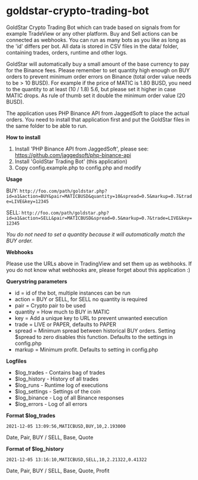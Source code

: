 # goldstar-crypto-trading-bot
GoldStar Crypto Trading Bot which can trade based on signals from for example TradeView or any other platform. Buy and Sell actions can be connected as webhooks. You can run as many bots as you like as long as the 'id' differs per bot. All data is stored in CSV files in the data/ folder, containing trades, orders, runtime and other logs. 

GoldStar will automatically buy a small amount of the base currency to pay for the Binance fees. Please remember to set quantity high enough on BUY orders to prevent minimum order errors on Binance (total order value needs to be > 10 BUSD). For example if the price of MATIC is 1.80 BUSD, you need to the quantity to at least (10 / 1.8) 5.6, but please set it higher in case MATIC drops. As rule of thumb set it double the minimum order value (20 BUSD).

The application uses PHP Binance API from JaggedSoft to place the actual orders. You need to install that application first and put the GoldStar files in the same folder to be able to run.

**How to install**

1) Install 'PHP Binance API from JaggedSoft', please see: https://github.com/jaggedsoft/php-binance-api
2) Install 'GoldStar Trading Bot' (this application)
3) Copy config.example.php to config.php and modify

**Usage**

BUY:
`http://foo.com/path/goldstar.php?id=a1&action=BUY&pair=MATICBUSD&quantity=10&spread=0.5&markup=0.7&trade=LIVE&key=12345`

SELL:
`http://foo.com/path/goldstar.php?id=a1&action=SELL&pair=MATICBUSD&spread=0.5&markup=0.7&trade=LIVE&key=12345`

*You do not need to set a quantity because it will automatically match the BUY order.*

**Webhooks**

Please use the URLs above in TradingView and set them up as webhooks. If you do not know what webhooks are, please forget about this application :)

**Querystring parameters**

- id       = id of the bot, multiple instances can be run
- action   = BUY or SELL, for SELL no quantity is required
- pair     = Crypto pair to be used
- quantity = How much to BUY in MATIC
- key      = Add a unique key to URL to prevent unwanted execution
- trade    = LIVE or PAPER, defaults to PAPER
- spread   = Minimum spread between historical BUY orders. Setting $spread to zero disables this function. Defaults to the settings in config.php
- markup   = Minimum profit. Defaults to setting in config.php

**Logfiles**

- $log_trades    - Contains bag of trades
- $log_history   - History of all trades
- $log_runs      - Runtime log of executions
- $log_settings	 - Settings of the coin
- $log_binance   - Log of all Binance responses
- $log_errors    - Log of all errors

**Format $log_trades**

`2021-12-05 13:09:56,MATICBUSD,BUY,10,2.193000`

Date, Pair, BUY / SELL, Base, Quote

**Format of $log_history**

`2021-12-05 13:16:10,MATICBUSD,SELL,10,2.21322,0.41322`

Date, Pair, BUY / SELL, Base, Quote, Profit
